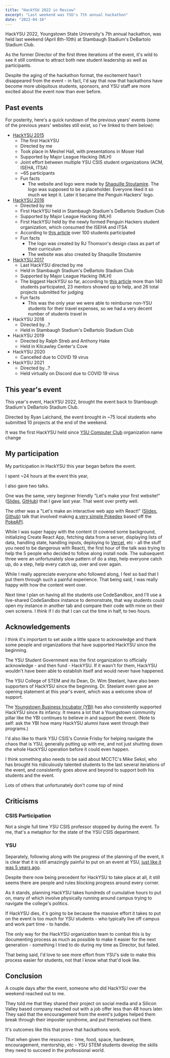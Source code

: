 ```yaml
---
title: "HackYSU 2022 in Review"
excerpt: "Last weekend was YSU's 7th annual hackathon"
date: "2022-04-16"
---
```


HackYSU 2022, Youngstown State University's 7th annual hackathon, was held last weekend (April 8th-10th) at Stambaugh Stadium's DeBartolo Stadium Club.

As the former Director of the first three iterations of the event, it's wild to see it still continue to attract both new student leadership as well as participants.

Despite the aging of the hackathon format, the excitement hasn't disappeared from the event - in fact, I'd say that now that hackathons have become more ubiquitous students, sponsors, and YSU staff are more excited about the event now than ever before.

## Past events

For posterity, here's a quick rundown of the previous years' events (some of the previous years' websites still exist, so I've linked to them below):

- [HackYSU 2015](https://hackysu.com/2015/)
  - The first HackYSU
  - Directed by me
  - Took place in Meshel Hall, with presentations in Moser Hall
  - Supported by Major League Hacking (MLH)
  - Joint effort between multiple YSU CSIS student organizations (ACM, ISEHA, ITSA)
  - ~65 participants
  - Fun facts
    - The website and logo were made by [Shaquille Stoutamire](http://defacid.com/). The logo was supposed to be a placeholder. Everyone liked it so much we kept it. Later it became the Penguin Hackers' logo.
- [HackYSU 2016](https://hackysu.com/2016/)
  - Directed by me
  - First HackYSU held in Stambaugh Stadium's DeBartolo Stadium Club
  - Supported by Major League Hacking (MLH)
  - First HackYSU held by the newly formed Penguin Hackers student organization, which consumed the ISEHA and ITSA
  - According to [this article](https://cms.ysu.edu/college-science-technology-engineering-and-mathematics/hackysu-2016) over 100 students participated
  - Fun facts
    - The logo was created by RJ Thomson's design class as part of their curriculum
    - The website was also created by Shaquille Stoutamire
- [HackYSU 2017](https://hackysu.com/2017/)
  - Last HackYSU directed by me
  - Held in Stambaugh Stadium's DeBartolo Stadium Club
  - Supported by Major League Hacking (MLH)
  - The biggest HackYSU so far, according to [this article](https://cms.ysu.edu/college-science-technology-engineering-and-mathematics/hackysu-2017) more than 140 students participated, 23 mentors showed up to help, and 26 total projects submitted for judging
  - Fun facts
    - This was the only year we were able to reimburse non-YSU students for their travel expenses, so we had a very decent number of students travel in
- HackYSU 2018
  - Directed by...?
  - Held in Stambaugh Stadium's DeBartolo Stadium Club
- HackYSU 2019
  - Directed by Ralph Streb and Anthony Hake
  - Held in Kilcawley Center's Cove
- HackYSU 2020
  - Cancelled due to COVID 19 virus
- HackYSU 2021
  - Directed by...?
  - Held virtually on Discord due to COVID 19 virus

## This year's event

This year's event, HackYSU 2022, brought the event back to Stambaugh Stadium's DeBartolo Stadium Club.

Directed by Ryan Lalchand, the event brought in ~75 local students who submitted 10 projects at the end of the weekend.

It was the first HackYSU held since [YSU Computer Club]() organization name change

## My participation

My participation in HackYSU this year began before the event.

I spent ~24 hours at the event this year,

I also gave two talks.

One was the same, very beginner friendly "Let's make your first website!" ([Slides](https://docs.google.com/presentation/d/168yyE5tqMBNJx7G-SVzTy5WAJIgja0inHCVH3ZeWuzo/edit?usp=sharing), [GitHub](https://github.com/JoeDuncko/hackysu-2021-profile)) that I gave last year. That went over pretty well.

The other was a "Let's make an interactive web app with React!" ([Slides](https://docs.google.com/presentation/d/1FAayDa8PsJxnMPNUsAz1c6ZRD5jibYC4Vb9c454VcJM/edit?usp=sharing), [Github](https://github.com/JoeDuncko/hackysu-2022-pokemon)) talk that involved making [a very simple Pokedex](https://hackysu-2022-pokemon.vercel.app/) based off the [PokeAPI](https://pokeapi.co/).

While I was super happy with the content (it covered some background, initializing Create React App, fetching data from a server, displaying lists of data, handling state, handling inputs, deploying to [Vercel](https://vercel.com/), etc - all the stuff you need to be dangerous with React), the first hour of the talk was trying to help the 5 people who decided to follow along install node. The subsequent three were an unfortunately slow pattern of do a step, help everyone catch up, do a step, help every catch up, over and over again.

While I really appreciate everyone who followed along, I feel so bad that I put them through such a painful experience. That being said, I was really happy with how the content went over.

Next time I plan on having all the students use CodeSandbox, and I'll use a live-shared CodeSandbox instance to demonstrate, that way students could open my instance in another tab and compare their code with mine on their own screens. I think if I do that I can cut the time in half, to two hours.

## Acknowledgements

I think it's important to set aside a little space to acknowledge and thank some people and organizations that have supported HackYSU since the beginning.

The YSU Student Government was the first organization to officially acknowledge - and then fund - HackYSU. If it wasn't for them, HackYSU wouldn't have been able to establish itself and would never have happened.

The YSU College of STEM and its Dean, Dr. Wim Steelant, have also been supporters of HackYSU since the beginning. Dr. Steelant even gave an opening statement at this year's event, which was a welcome show of support.

The [Youngstown Business Incubator (YBI)](https://ybi.org/) has also consistently supported HackYSU since its infancy. It means a lot that a Youngstown community pillar like the YBI continues to believe in and support the event. (Note to self: ask the YBI how many HackYSU alumni have went through their programs.)

I'd also like to thank YSU CSIS's Connie Frisby for helping navigate the chaos that is YSU, generally putting up with me, and not just shutting down the whole HackYSU operation before it could even happen.

I think something also needs to be said about MCCTC's Mike Sekol, who has brought his ridiculously talented students to the last several iterations of the event, and consistently goes above and beyond to support both his students and the event.

Lots of others that unfortunately don't come top of mind

## Criticisms

### CSIS Participation

Not a single full time YSU CSIS professor stopped by during the event. To me, that's a metaphor for the state of the YSU CSIS department.

### YSU

Separately, following along with the progress of the planning of the event, it is clear that it is still amazingly painful to put on an event at YSU, [just like it was 5 years ago](https://medium.com/@JoeDuncko/event-discovery-at-youngstown-state-university-4ba547a1db3e).

Despite there now being precedent for HackYSU to take place at all, it still seems there are people and rules blocking progress around every corner.

As it stands, planning HackYSU takes hundreds of cumulative hours to put on, many of which involve physically running around campus trying to navigate the college's politics.

If HackYSU dies, it's going to be because the massive effort it takes to put on the event is too much for YSU students - who typically live off campus and work part time - to handle.

The only way for the HackYSU organization team to combat this is by documenting process as much as possible to make it easier for the next generation - something I tried to do during my time as Director, but failed.

That being said, I'd love to see more effort from YSU's side to make this process easier for students, not that I know what that'd look like.

## Conclusion

A couple days after the event, someone who did HackYSU over the weekend reached out to me.

They told me that they shared their project on social media and a Silicon Valley based company reached out with a job offer less than 48 hours later. They said that the encouragement from the event's judges helped them break through their imposter syndrome, and put themselves out there.

It's outcomes like this that prove that hackathons work.

That when given the resources - time, food, space, hardware, encouragement, mentorship, etc - YSU STEM students develop the skills they need to succeed in the professional world.
